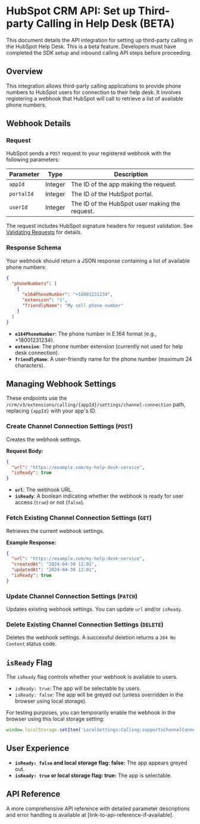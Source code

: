 # HubSpot CRM API: Set up Third-party Calling in Help Desk (BETA)

This document details the API integration for setting up third-party calling in the HubSpot Help Desk.  This is a beta feature.  Developers must have completed the SDK setup and inbound calling API steps before proceeding.

## Overview

This integration allows third-party calling applications to provide phone numbers to HubSpot users for connection to their help desk.  It involves registering a webhook that HubSpot will call to retrieve a list of available phone numbers.

## Webhook Details

### Request

HubSpot sends a `POST` request to your registered webhook with the following parameters:

| Parameter | Type    | Description                                                              |
|-----------|---------|--------------------------------------------------------------------------|
| `appId`   | Integer | The ID of the app making the request.                                     |
| `portalId`| Integer | The ID of the HubSpot portal.                                           |
| `userId`  | Integer | The ID of the HubSpot user making the request.                            |

The request includes HubSpot signature headers for request validation.  See [Validating Requests](link-to-validation-doc-if-available) for details.

### Response Schema

Your webhook should return a JSON response containing a list of available phone numbers:

```json
{
  "phoneNumbers": [
    {
      "e164PhoneNumber": "+18001231234",
      "extension": "1",
      "friendlyName": "My cell phone number"
    }
  ]
}
```

* **`e164PhoneNumber`**:  The phone number in E.164 format (e.g., +18001231234).
* **`extension`**: The phone number extension (currently not used for help desk connection).
* **`friendlyName`**: A user-friendly name for the phone number (maximum 24 characters).


## Managing Webhook Settings

These endpoints use the `/crm/v3/extensions/calling/{appId}/settings/channel-connection` path, replacing `{appId}` with your app's ID.

### Create Channel Connection Settings (`POST`)

Creates the webhook settings.

**Request Body:**

```json
{
  "url": "https://example.com/my-help-desk-service",
  "isReady": true
}
```

* **`url`**: The webhook URL.
* **`isReady`**:  A boolean indicating whether the webhook is ready for user access (`true`) or not (`false`).


### Fetch Existing Channel Connection Settings (`GET`)

Retrieves the current webhook settings.

**Example Response:**

```json
{
  "url": "https://example.com/my-help-desk-service",
  "createdAt": "2024-04-30 12:01",
  "updatedAt": "2024-04-30 12:01",
  "isReady": true
}
```


### Update Channel Connection Settings (`PATCH`)

Updates existing webhook settings.  You can update `url` and/or `isReady`.

### Delete Existing Channel Connection Settings (`DELETE`)

Deletes the webhook settings.  A successful deletion returns a `204 No Content` status code.


## `isReady` Flag

The `isReady` flag controls whether your webhook is available to users.

* `isReady: true`: The app will be selectable by users.
* `isReady: false`: The app will be greyed out (unless overridden in the browser using local storage).

For testing purposes, you can temporarily enable the webhook in the browser using this local storage setting:

```javascript
window.localStorage.setItem('LocalSettings:Calling:supportsChannelConnection', true);
```

## User Experience

* **`isReady: false` and local storage flag: false:** The app appears greyed out.
* **`isReady: true` or local storage flag: true:** The app is selectable.


## API Reference

A more comprehensive API reference with detailed parameter descriptions and error handling is available at [link-to-api-reference-if-available].
